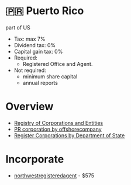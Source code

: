 # 🇵🇷 Puerto Rico

part of US

* Tax: max 7%
* Dividend tax: 0%
* Capital gain tax: 0%
* Required:
  * Registered Office and Agent.
* Not required:
  * minimum share capital
  * annual reports


# Overview

* [Registry of Corporations and Entities](https://prcorpfiling.f1hst.com/)
* [PR corporation by offshorecompany](https://www.offshorecompany.com/company/puerto-rico-corporation/)
* [Register Corporations by Department of State](https://estado.pr.gov/en/register-corporations/)

# Incorporate

* [northwestregisteredagent](https://www.northwestregisteredagent.com/incorporation-service-signup.html) - $575
